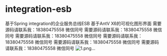 # integration-esb
基于Spring integration的企业服务总线ESB
基于AntV X6的可视化图形界面
需要源码请联系我：18380475558 微信同号
需要源码请联系我：18380475558 微信同号
需要源码请联系我：18380475558 微信同号
需要源码请联系我：18380475558 微信同号
需要源码请联系我：18380475558 微信同号
需要源码请联系我：18380475558 微信同号
![1.png…]()
